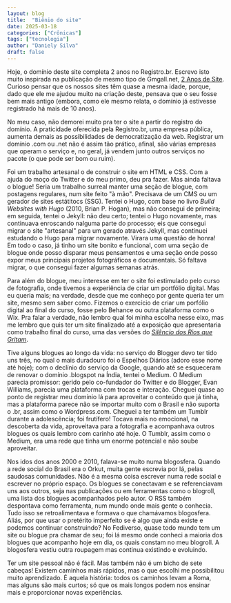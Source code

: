 ```yaml
---
layout: blog
title:  "Biênio do site"
date: 2025-03-18
categories: ["Crônicas"]
tags: ["tecnologia"]
author: "Daniely Silva"
draft: false
---
```

Hoje, o domínio deste site completa 2 anos no Registro.br. Escrevo isto muito inspirada na publicação de mesmo tipo de Gmgall.net, [2 Anos de Site](https://www.gmgall.net/blog/2-anos-de-site/). Curioso pensar que os nossos sites têm quase a mesma idade, porque, dado que ele me ajudou muito na criação deste, pensava que o seu fosse bem mais antigo (embora, como ele mesmo relata, o domínio já estivesse registrado há mais de 10 anos).

No meu caso, não demorei muito pra ter o site a partir do registro do domínio. A praticidade oferecida pela Registro.br, uma empresa pública, aumenta demais as possibilidades de democratização da web. Registrar um domínio .com ou .net não é assim tão prático, afinal, são várias empresas que operam o serviço e, no geral, já vendem junto outros serviços no pacote (o que pode ser bom ou ruim).

Foi um trabalho artesanal o de construir o site em HTML e CSS. Com a ajuda do moço do Twitter e do meu primo, deu pra fazer. Mas ainda faltava o blogue! Seria um trabalho surreal manter uma seção de blogue, com postagens regulares, num site feito "à mão". Precisava de um CMS ou um gerador de sites estátitocs (SSG). Tentei o Hugo, com base no livro *Build Websites with Hugo* (2010, Brian P. Hogan), mas não consegui de primeira; em seguida, tentei o Jekyll: não deu certo; tentei o Hugo novamente, mas continuava enroscando nalguma parte do processo; eis que consegui migrar o site "artesanal" para um gerado através Jekyll, mas continuei estudando o Hugo para migrar novamente. Virara uma questão de honra! Em todo o caso, já tinho um site bonito e funcional, com uma seção de blogue onde posso disparar meus pensamentos e uma seção onde posso expor meus principais projetos fotográficos e documentais. Só faltava migrar, o que consegui fazer algumas semanas atrás.

Para além do blogue, meu interesse em ter o site foi estimulado pelo curso de fotografia, onde tivemos a experiência de criar um portfólio digital. Mas eu queria mais; na verdade, desde que me conheço por gente queria ter um site, mesmo sem saber como. Fizemos o exercício de criar um porfólio digital ao final do curso, fosse pelo Behance ou outra plataforma como o Wix. Pra falar a verdade, não lembro qual foi minha escolha nesse eixo, mas me lembro que quis ter um site finalizado até a exposição que apresentaria como trabalho final do curso, uma das versões do *[Silêncio dos Rios que Gritam](https://danielysilva.com.br/acervo/silencio-dos-rios-que-gritam/)*.

Tive alguns blogues ao longo da vida: no serviço do Blogger devo ter tido uns três, no qual o mais duradouro foi o Espelhos Diários (adoro esse nome até hoje); com o declínio do serviço da Google, quando até se esqueceram de renovar o domínio .blogspot na Índia, tentei o Medium. O Medium parecia promissor: gerido pelo co-fundador do Twitter e do Blogger, Evan Williams, parecia uma plataforma com trocas e interação. Cheguei quase ao ponto de registrar meu domínio lá para aproveitar o conteúdo que já tinha, mas a plataforma parece não se importar muito com o Brasil e não suporta o .br, assim como o Wordpress.com. Cheguei a ter também um Tumblr durante a adolescência; foi frutífero! Tocava mais no emocional, na descoberta da vida, aproveitava para a fotografia e acompanhava outros blogues os quais lembro com carinho até hoje. O Tumblr, assim como o Medium, era uma rede que tinha um enorme potencial e não soube aproveitar.

Nos idos dos anos 2000 e 2010, falava-se muito numa blogosfera. Quando a rede social do Brasil era o Orkut, muita gente escrevia por lá, pelas saudosas comunidades. Não é a mesma coisa escrever numa rede social e escrever no próprio espaço. Os blogues se conectavam e se referenciavam uns aos outros, seja nas publicações ou em ferramentas como o blogroll, uma lista dos blogues acompanhados pelo autor. O RSS também despontava como ferramenta, num mundo onde mais gente o conhecia. Tudo isso se retroalimentava e formava o que chamávamos blogosfera. Aliás, por que usar o pretérito imperfeito se é algo que ainda existe e podemos continuar construindo? No Fediverso, quase todo mundo tem um site ou blogue pra chamar de seu; foi lá mesmo onde conheci a maioria dos blogues que acompanho hoje em dia, os quais constam no meu blogroll. A blogosfera vestiu outra roupagem mas continua existindo e evoluindo.

Ter um site pessoal não é fácil. Mas também não é um bicho de sete cabeças! Existem caminhos mais rápidos, mas o que escolhi me possibilitou muito aprendizado. É aquela história: todos os caminhos levam a Roma, mas alguns são mais curtos; só que os mais longos podem nos ensinar mais e proporcionar novas experiências.

